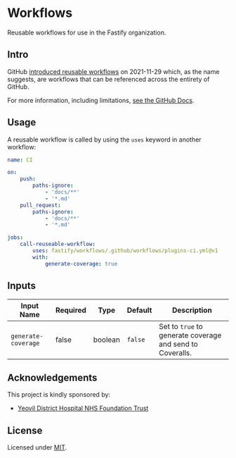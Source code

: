 # Workflows

Reusable workflows for use in the Fastify organization.

## Intro

GitHub [introduced reusable workflows](https://github.blog/2021-11-29-github-actions-reusable-workflows-is-generally-available/) on 2021-11-29 which, as the name suggests, are workflows that can be referenced across the entirety of GitHub.

For more information, including limitations, [see the GitHub Docs](https://docs.github.com/en/actions/learn-github-actions/reusing-workflows).

## Usage

A reusable workflow is called by using the `uses` keyword in another workflow:

```yml
name: CI

on:
    push:
        paths-ignore:
            - 'docs/**'
            - '*.md'
    pull_request:
        paths-ignore:
            - 'docs/**'
            - '*.md'

jobs:
    call-reuseable-workflow:
        uses: fastify/workflows/.github/workflows/plugins-ci.yml@v1
        with:
            generate-coverage: true
```

## Inputs

| Input Name          | Required | Type    | Default | Description                                               |
| ------------------- | -------- | ------- | ------- | --------------------------------------------------------- |
| `generate-coverage` | false    | boolean | `false` | Set to `true` to generate coverage and send to Coveralls. |

## Acknowledgements

This project is kindly sponsored by:

-   [Yeovil District Hospital NHS Foundation Trust](https://yeovilhospital.co.uk/)

## License

Licensed under [MIT](./LICENSE).
